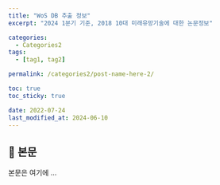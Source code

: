 ```yaml
---
title: "WoS DB 추출 정보"
excerpt: "2024 1분기 기준, 2018 10대 미래유망기술에 대한 논문정보"

categories:
  - Categories2
tags:
  - [tag1, tag2]

permalink: /categories2/post-name-here-2/

toc: true
toc_sticky: true

date: 2022-07-24
last_modified_at: 2024-06-10
---
```


## 🦥 본문

본문은 여기에 ...
